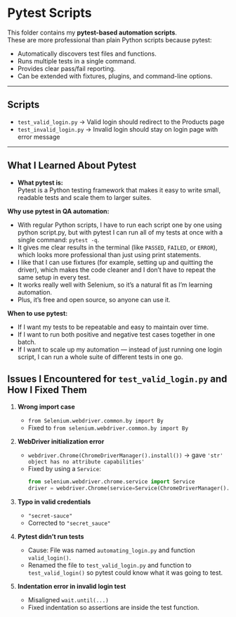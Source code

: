 # Pytest Scripts

This folder contains my **pytest-based automation scripts**.  
These are more professional than plain Python scripts because pytest:
- Automatically discovers test files and functions.
- Runs multiple tests in a single command.
- Provides clear pass/fail reporting.
- Can be extended with fixtures, plugins, and command-line options.

---

## Scripts
- `test_valid_login.py` → Valid login should redirect to the Products page
- `test_invalid_login.py` → Invalid login should stay on login page with error message

---

## What I Learned About Pytest
- **What pytest is:**  
  Pytest is a Python testing framework that makes it easy to write small, readable tests and scale them to larger suites.

**Why use pytest in QA automation:**  

- With regular Python scripts, I have to run each script one by one using python script.py, but with pytest I can run all of my tests at once with a single command: `pytest -q`.
- It gives me clear results in the terminal (like `PASSED`, `FAILED`, or `ERROR`), which looks more professional than just using print statements.
- I like that I can use fixtures (for example, setting up and quitting the driver), which makes the code cleaner and I don’t have to repeat the same setup in every test.
- It works really well with Selenium, so it’s a natural fit as I’m learning automation.
- Plus, it’s free and open source, so anyone can use it.

**When to use pytest:**  
- If I want my tests to be repeatable and easy to maintain over time.
- If I want to run both positive and negative test cases together in one batch.
- If I want to scale up my automation — instead of just running one login script, I can run a whole suite of different tests in one go.


## Issues I Encountered for `test_valid_login.py` and How I Fixed Them
1. **Wrong import case**  
   - `from Selenium.webdriver.common.by import By`  
   - Fixed to `from selenium.webdriver.common.by import By`

2. **WebDriver initialization error**  
   - `webdriver.Chrome(ChromeDriverManager().install())` → gave `'str' object has no attribute capabilities'`  
   - Fixed by using a `Service`:  
     ```python
     from selenium.webdriver.chrome.service import Service
     driver = webdriver.Chrome(service=Service(ChromeDriverManager().install()))
     ```

3. **Typo in valid credentials**  
   - `"secret-sauce"` 
   - Corrected to `"secret_sauce"`

4. **Pytest didn’t run tests**  
   - Cause: File was named `automating_login.py` and function `valid_login()`.  
   - Renamed the file to `test_valid_login.py` and function to `test_valid_login()` so pytest could know what it was going to test.

5. **Indentation error in invalid login test**  
   - Misaligned `wait.until(...)`  
   - Fixed indentation so assertions are inside the test function.
